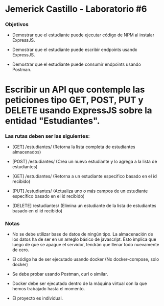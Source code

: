 # Jemerick Castillo - Laboratorio #6

###  Objetivos

* Demostrar que el estudiante puede ejecutar código de NPM al instalar ExpressJS.

* Demostrar que el estudiante puede escribir endpoints usando ExpressJS.

* Demostrar que el estudiante puede consumir endpoints usando Postman.

#  Escribir un API que contemple las peticiones tipo GET, POST, PUT y DELETE usando ExpressJS sobre la entidad "Estudiantes".

### Las rutas deben ser las siguientes:

* [GET] /estudiantes/  (Retorna la lista completa de estudiantes almacenados)

* [POST] /estudiantes/ (Crea un nuevo estudiante y lo agrega a la lista de estudiantes)

* [GET] /estudiantes/<id> (Retorna a un estudiante específico basado en el id recibido)

* [PUT] /estudiantes/<id> (Actualiza uno o más campos de un estudiante específico basado en el id recibido)

* [DELETE] /estudiantes/<id> (Elimina un estudiante de la lista de estudiantes basado en el id recibido)


###  Notas

* No se debe utilizar base de datos de ningún tipo. La almacenación de los datos ha de ser en un arreglo básico de javascript. Esto implica que luego de que se apague el servidor, tendrán que llenar todo nuevamente de cero.

* El código ha de ser ejecutado usando docker (No docker-compose, solo docker)

* Se debe probar usando Postman, curl o similar.

* Docker debe ser ejecutado dentro de la máquina virtual con la que hemos trabajado hasta el momento.

* El proyecto es individual.